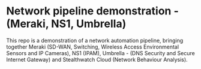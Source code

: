 # Network pipeline demonstration - (Meraki, NS1, Umbrella)

This repo is a demonstration of a network automation pipeline, bringing together Meraki (SD-WAN, Switching, Wireless Access Environmental Sensors and IP Cameras), NS1 (IPAM), Umbrella - (DNS Security and Secure Internet Gateway) and Stealthwatch Cloud (Network Behaviour Analysis).


